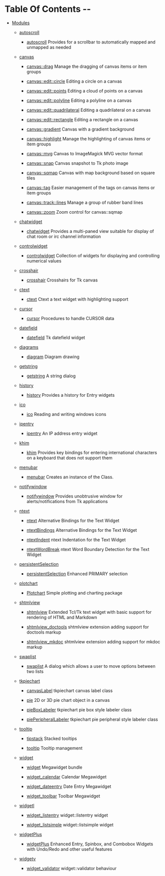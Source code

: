 
[//000000001]: # (Table of contents generated by tcllib/doctools/toc with format 'markdown')

# Table Of Contents \-\-

  - [Modules]()

      * [autoscroll]()

          + [autoscroll](tklib/files/modules/autoscroll/autoscroll\.md) Provides for a scrollbar to automatically mapped and unmapped as needed

      * [canvas]()

          + [canvas::drag](tklib/files/modules/canvas/canvas\_drag\.md) Manage the dragging of canvas items or item groups

          + [canvas::edit::circle](tklib/files/modules/canvas/canvas\_ecircle\.md) Editing a circle on a canvas

          + [canvas::edit::points](tklib/files/modules/canvas/canvas\_epoints\.md) Editing a cloud of points on a canvas

          + [canvas::edit::polyline](tklib/files/modules/canvas/canvas\_epolyline\.md) Editing a polyline on a canvas

          + [canvas::edit::quadrilateral](tklib/files/modules/canvas/canvas\_equad\.md) Editing a quadrilateral on a canvas

          + [canvas::edit::rectangle](tklib/files/modules/canvas/canvas\_erectangle\.md) Editing a rectangle on a canvas

          + [canvas::gradient](tklib/files/modules/canvas/canvas\_gradient\.md) Canvas with a gradient background

          + [canvas::highlight](tklib/files/modules/canvas/canvas\_highlight\.md) Manage the highlighting of canvas items or item groups

          + [canvas::mvg](tklib/files/modules/canvas/canvas\_mvg\.md) Canvas to ImageMagick MVG vector format

          + [canvas::snap](tklib/files/modules/canvas/canvas\_snap\.md) Canvas snapshot to Tk photo image

          + [canvas::sqmap](tklib/files/modules/canvas/canvas\_sqmap\.md) Canvas with map background based on square tiles

          + [canvas::tag](tklib/files/modules/canvas/canvas\_tags\.md) Easier management of the tags on canvas items or item groups

          + [canvas::track::lines](tklib/files/modules/canvas/canvas\_trlines\.md) Manage a group of rubber band lines

          + [canvas::zoom](tklib/files/modules/canvas/canvas\_zoom\.md) Zoom control for canvas::sqmap

      * [chatwidget]()

          + [chatwidget](tklib/files/modules/chatwidget/chatwidget\.md) Provides a multi\-paned view suitable for display of chat room or irc channel information

      * [controlwidget]()

          + [controlwidget](tklib/files/modules/controlwidget/controlwidget\.md) Collection of widgets for displaying and controlling numerical values

      * [crosshair]()

          + [crosshair](tklib/files/modules/crosshair/crosshair\.md) Crosshairs for Tk canvas

      * [ctext]()

          + [ctext](tklib/files/modules/ctext/ctext\.md) Ctext a text widget with highlighting support

      * [cursor]()

          + [cursor](tklib/files/modules/cursor/cursor\.md) Procedures to handle CURSOR data

      * [datefield]()

          + [datefield](tklib/files/modules/datefield/datefield\.md) Tk datefield widget

      * [diagrams]()

          + [diagram](tklib/files/modules/diagrams/diagram\.md) Diagram drawing

      * [getstring]()

          + [getstring](tklib/files/modules/getstring/tk\_getString\.md) A string dialog

      * [history]()

          + [history](tklib/files/modules/history/tklib\_history\.md) Provides a history for Entry widgets

      * [ico]()

          + [ico](tklib/files/modules/ico/ico\.md) Reading and writing windows icons

      * [ipentry]()

          + [ipentry](tklib/files/modules/ipentry/ipentry\.md) An IP address entry widget

      * [khim]()

          + [khim](tklib/files/modules/khim/khim\.md) Provides key bindings for entering international characters on a keyboard that does not support them

      * [menubar]()

          + [menubar](tklib/files/modules/menubar/menubar\.md) Creates an instance of the  Class\.

      * [notifywindow]()

          + [notifywindow](tklib/files/modules/notifywindow/notifywindow\.md) Provides unobtrusive window for alerts/notifications from Tk applications

      * [ntext]()

          + [ntext](tklib/files/modules/ntext/ntext\.md) Alternative Bindings for the Text Widget

          + [ntextBindings](tklib/files/modules/ntext/ntextBindings\.md) Alternative Bindings for the Text Widget

          + [ntextIndent](tklib/files/modules/ntext/ntextIndent\.md) ntext Indentation for the Text Widget

          + [ntextWordBreak](tklib/files/modules/ntext/ntextWordBreak\.md) ntext Word Boundary Detection for the Text Widget

      * [persistentSelection]()

          + [persistentSelection](tklib/files/modules/persistentSelection/persistentSelection\.md) Enhanced PRIMARY selection

      * [plotchart]()

          + [Plotchart](tklib/files/modules/plotchart/plotchart\.md) Simple plotting and charting package

      * [shtmlview]()

          + [shtmlview](tklib/files/modules/shtmlview/shtmlview\.md) Extended Tcl/Tk text widget with basic support for rendering of HTML and Markdown

          + [shtmlview\_doctools](tklib/files/modules/shtmlview/shtmlview\-doctools\.md) shtmlview extension adding support for doctools markup

          + [shtmlview\_mkdoc](tklib/files/modules/shtmlview/shtmlview\-mkdoc\.md) shtmlview extension adding support for mkdoc markup

      * [swaplist]()

          + [swaplist](tklib/files/modules/swaplist/swaplist\.md) A dialog which allows a user to move options between two lists

      * [tkpiechart]()

          + [canvasLabel](tklib/files/modules/tkpiechart/canvaslabel\.md) tkpiechart canvas label class

          + [pie](tklib/files/modules/tkpiechart/pie\.md) 2D or 3D pie chart object in a canvas

          + [pieBoxLabeler](tklib/files/modules/tkpiechart/pieboxlabeler\.md) tkpiechart pie box style labeler class

          + [piePeripheralLabeler](tklib/files/modules/tkpiechart/pieperipherallabeler\.md) tkpiechart pie peripheral style labeler class

      * [tooltip]()

          + [tipstack](tklib/files/modules/tooltip/tipstack\.md) Stacked tooltips

          + [tooltip](tklib/files/modules/tooltip/tooltip\.md) Tooltip management

      * [widget]()

          + [widget](tklib/files/modules/widget/widget\.md) Megawidget bundle

          + [widget\_calendar](tklib/files/modules/widget/widget\_calendar\.md) Calendar Megawidget

          + [widget\_dateentry](tklib/files/modules/widget/widget\_dateentry\.md) Date Entry Megawidget

          + [widget\_toolbar](tklib/files/modules/widget/widget\_toolbar\.md) Toolbar Megawidget

      * [widgetl]()

          + [widget\_listentry](tklib/files/modules/widgetl/widget\_listentry\.md) widget::listentry widget

          + [widget\_listsimple](tklib/files/modules/widgetl/widget\_listsimple\.md) widget::listsimple widget

      * [widgetPlus]()

          + [widgetPlus](tklib/files/modules/widgetPlus/widgetPlus\.md) Enhanced Entry, Spinbox, and Combobox Widgets with Undo/Redo and other useful features

      * [widgetv]()

          + [widget\_validator](tklib/files/modules/widgetv/widget\_validator\.md) widget::validator behaviour
